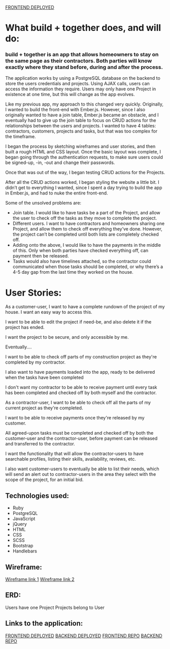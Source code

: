[FRONTEND DEPLOYED](https://rowlandhill.github.io/frontend-capstone/)

# What build + together does, and will do:

### build + together is an app that allows homeowners to stay on the same page as their contractors.  Both parties will know exactly where they stand before, during and after the process.

The application works by using a PostgreSQL database on the backend to store the users credentials and projects.  Using AJAX calls, users can access the information they require.  Users may only have one Project in existence at one time, but this will change as the app evolves.

Like my previous app, my approach to this changed very quickly.  Originally, I wanted to build the front-end with Ember.js.  However, since I also originally wanted to have a join table, Ember.js became an obstacle, and I eventually had to give up the join table to focus on CRUD actions for the relationships between the users and projects.
I wanted to have 4 tables: contractors, customers, projects and tasks, but that was too complex for the timeframe.

I began the process by sketching wireframes and user stories, and then built a rough HTML and CSS layout.  Once the basic layout was complete, I began going through the authentication requests, to make sure users could be signed-up, -in, -out and change their passwords.

Once that was out of the way, I began testing CRUD actions for the Projects.

After all the CRUD actions worked, I began styling the website a little bit.  I didn’t get to everything I wanted, since I spent a day trying to build the app in Ember.js, and had to nuke the entire front-end.

Some of the unsolved problems are:
  - Join table.  I would like to have tasks be a part of the Project, and allow the user to check off the tasks as they move to complete the project.
  - Different users.  I want to have contractors and homeowners sharing one Project, and allow them to check off everything they’ve done.  However, the project can’t be completed until both lists are completely checked off.
  - Adding onto the above, I would like to have the payments in the middle of this.  Only when both parties have checked everything off, can payment then be released.
  - Tasks would also have timelines attached, so the contractor could communicated when those tasks should be completed, or why there’s a 4-5 day gap from the last time they worked on the house.

# User Stories:

As a customer-user, I want to have a complete rundown of the project of my house.  I want an easy way to access this.

I want to be able to edit the project if need-be, and also delete it if the project has ended.

I want the project to be secure, and only accessible by me.

Eventually….

I want to be able to check off parts of my construction project as they're completed by my contractor.

I also want to have payments loaded into the app, ready to be delivered when the tasks have been completed

I don't want my contractor to be able to receive payment until every task has been completed and checked off by both myself and the contractor.

As a contractor-user, I want to be able to check off all the parts of my current project as they're completed.

I want to be able to receive payments once they're released by my customer.

All agreed-upon tasks must be completed and checked off by both the customer-user and the contractor-user, before payment can be released and transferred to the contractor.

I want the functionality that will allow the contractor-users to have searchable profiles, listing their skills, availability, reviews, etc.

I also want customer-users to eventually be able to list their needs, which will send an alert out to contractor-users in the area they select with the scope of the project, for an initial bid.


## Technologies used:

  - Ruby
  - PostgreSQL
  - JavaScript
  - jQuery
  - HTML
  - CSS
  - SCSS
  - Bootstrap
  - Handlebars

## Wireframe:

[Wireframe link 1](http://i.imgur.com/g9yA23M.jpg)
[Wireframe link 2](http://i.imgur.com/SEJhTPI.jpg)

## ERD:

Users have one Project
Projects belong to User 

## Links to the application:

[FRONTEND DEPLOYED](https://rowlandhill.github.io/frontend-capstone/)
[BACKEND DEPLOYED](https://infinite-lake-73977.herokuapp.com/)
[FRONTEND REPO](https://github.com/rowlandhill/frontend-capstone)
[BACKEND REPO](https://github.com/rowlandhill/backend-capstone)
